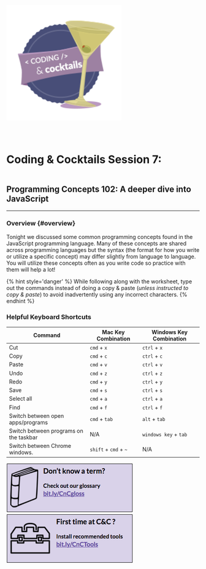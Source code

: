 <img src="/images/image02.png" style="float: left; margin: 0px 15px 15px 0px; height:300px;">
<h1 style="display:inline-block;margin-top:70px;">Coding &amp; Cocktails Session 7:</h1>
<h2>Programming Concepts 102: A deeper dive into JavaScript</h2>
<hr>

### Overview {#overview}

Tonight we discussed some common programming concepts found in the JavaScript programming language.  Many of these concepts are shared across programming languages but the syntax (the format for how you write or utilize a specific concept) may differ slightly from language to language. You will utilize these concepts often as you write code so practice with them will help a lot!

{% hint style='danger' %}
While following along with the worksheet, type out the commands instead of doing a copy & paste (_unless instructed to copy & paste_) to avoid inadvertently using any incorrect characters.
{% endhint %}

### Helpful Keyboard Shortcuts
|Command|Mac Key Combination|Windows Key Combination|
|--|--|--|
|Cut|`cmd` + `x`|`ctrl` + `x`|
|Copy|`cmd` + `c`|`ctrl` + `c`|
|Paste|`cmd` + `v`|`ctrl` + `v`|
|Undo|`cmd` + `z`|`ctrl` + `z`|
|Redo|`cmd` + `y`|`ctrl` + `y`|
|Save|`cmd` + `s`|`ctrl` + `s`|
|Select all|`cmd` + `a`|`ctrl` + `a`|
|Find|`cmd` + `f`|`ctrl` + `f`|
|Switch between open apps/programs |`cmd` + `tab`|`alt` + `tab`|
|Switch between programs on the taskbar| N/A | `windows key` + `tab`|
|Switch between Chrome windows. |`shift` + `cmd` + `~`| N/A |


[![](/images/glossary.png)](http://bit.ly/CnCgloss) [![](/images/tools.png)](http://bit.ly/CnCTools)